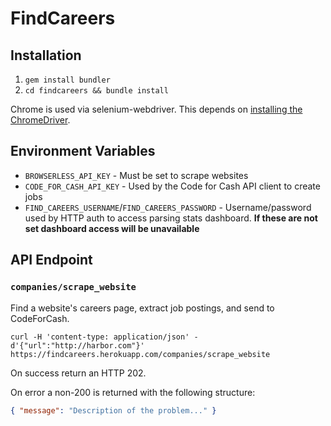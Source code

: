 # FindCareers

## Installation

1. `gem install bundler`
1. `cd findcareers && bundle install`

Chrome is used via selenium-webdriver. This depends on [installing the ChromeDriver](https://github.com/SeleniumHQ/selenium/wiki/ChromeDriver).

## Environment Variables

* `BROWSERLESS_API_KEY` - Must be set to scrape websites
* `CODE_FOR_CASH_API_KEY` - Used by the Code for Cash API client to create jobs
* `FIND_CAREERS_USERNAME`/`FIND_CAREERS_PASSWORD` - Username/password used by HTTP auth to access parsing stats dashboard.
  **If these are not set dashboard access will be unavailable**

## API Endpoint

### `companies/scrape_website`

Find a website's careers page, extract job postings, and send to CodeForCash.

```
curl -H 'content-type: application/json' -d'{"url":"http://harbor.com"}' https://findcareers.herokuapp.com/companies/scrape_website
```
On success return an HTTP 202.

On error a non-200 is returned with the following structure:


```json
{ "message": "Description of the problem..." }
```
